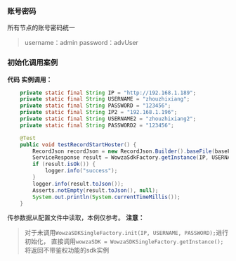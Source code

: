 ### 账号密码
所有节点的账号密码统一
> username：admin
> password：advUser

### 初始化调用案例
**代码**
**实例调用：**
```java
    private static final String IP = "http://192.168.1.189";
    private static final String USERNAME = "zhouzhixiang";
    private static final String PASSWORD = "123456";
    private static final String IP2 = "192.168.1.196";
    private static final String USERNAME2 = "zhouzhixiang2";
    private static final String PASSWORD2 = "123456";

    @Test
    public void testRecordStartHoster() {
        RecordJson recordJson = new RecordJson.Builder().baseFile(baseFile).build();
        ServiceResponse result = WowzaSdkFactory.getInstance(IP, USERNAME, PASSWORD).recordStartHoster(streamName, recordJson);
        if (result.isOk()) {
            logger.info("success");
        }
        logger.info(result.toJson());
        Asserts.notEmpty(result.toJson(), null);
        System.out.println(System.currentTimeMillis());
    }
```


传参数据从配置文件中读取，本例仅参考。
**注意：**
> 对于未调用`WowzaSDKSingleFactory.init(IP, USERNAME, PASSWORD);`进行初始化，
> 直接调用`wowzaSDK = WowzaSDKSingleFactory.getInstance();`
> 将返回不带鉴权功能的sdk实例